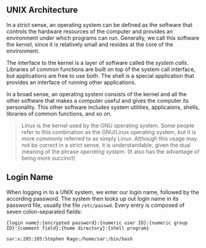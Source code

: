 ## UNIX Architecture

In a strict sense, an operating system can be defined as the software that controls the hardware resources of the computer and provides an environment under which programs can run. Generally, we call this software the *kernel*, since it is relatively small and resides at the core of the environment.

The interface to the kernel is a layer of software called the *system calls*. Libraries of common functions are built on top of the system call interface, but applications are free to use both. The shell is a special application that provides an interface of running other applications.

In a broad sense, an operating system consists of the kernel and all the other software that makes a computer useful and gives the computer its personality. This other software includes system utilities, applicaions, shells, libraries of common functions, and so on.

> Linux is the kernel used by the GNU operating system. Some people refer to this combination as the GNU/Linux operating system, but it is more commonly referred to as simply Linux. Although this usage may not be correct in a strict sense, it is understandable, given the dual meaning of the phrase *operating system*. (It also has the advantage of being more succinct)

## Login Name

When logging in to a UNIX system, we enter our login name, followed by the according password. The system then looks up out login name in its password file, usually the file `/etc/passwd`. Every entry is composed of seven colon-separated fields:
```
{login name}:{encrypted password}:{numeric user ID}:{numeric group ID}:{comment field}:{home directory}:{shell program}

sar:x:205:105:Stephen Rago:/home/sar:/bin/bash
```

